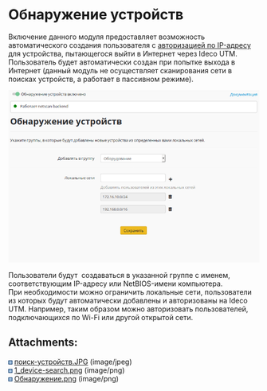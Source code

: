 # Обнаружение устройств

Включение данного модуля предоставляет возможность автоматического
создания пользователя с [авторизацией по
IP-адресу](Авторизация_по_IP-адресу) для устройства,
пытающегося выйти в Интернет через Ideco UTM.  
Пользователь будет автоматически создан при попытке выхода в Интернет
(данный модуль не осуществляет сканирования сети в поисках устройств,
а работает в пассивном режиме).

![](attachments/4982890/12025888.png)

Пользователи будут  создаваться в указанной группе с именем,
соответствующим IP-адресу или NetBIOS-имени компьютера.  
При необходимости можно ограничить локальные сети, пользователи из
которых будут автоматически добавлены и авторизованы на Ideco UTM.
Например, таким образом можно авторизовать пользователей, подключающихся
по Wi-Fi или другой открытой сети.

<div class="pageSectionHeader">

## Attachments:

</div>

<div class="greybox" data-align="left">

![](images/icons/bullet_blue.gif)
[поиск-устройств.JPG](attachments/4982890/4982965.jpg)
(image/jpeg)  
![](images/icons/bullet_blue.gif)
[1\_device-search.png](attachments/4982890/6586634.png) (image/png)  
![](images/icons/bullet_blue.gif)
[Обнаружение.png](attachments/4982890/12025888.png)
(image/png)  

</div>
